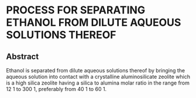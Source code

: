 # PROCESS FOR SEPARATING ETHANOL FROM DILUTE AQUEOUS SOLUTIONS THEREOF

## Abstract
Ethanol is separated from dilute aqueous solutions thereof by bringing the aqueous solution into contact with a crystalline aluminosilicate zeolite which is a high silica zeolite having a silica to alumina molar ratio in the range from 12 1 to 300 1, preferably from 40 1 to 60 1.